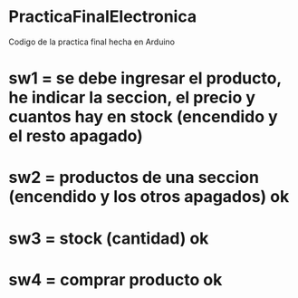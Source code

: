 PracticaFinalElectronica
========================

Codigo de la practica final hecha en Arduino

sw1 = se debe ingresar el producto, he indicar la seccion, el precio y cuantos hay en stock (encendido y el resto apagado)
==========================================================================================================================
sw2 = productos de una seccion (encendido y los otros apagados) ok
==================================================================
sw3 = stock (cantidad) ok
=========================
sw4 = comprar producto	ok
==========================